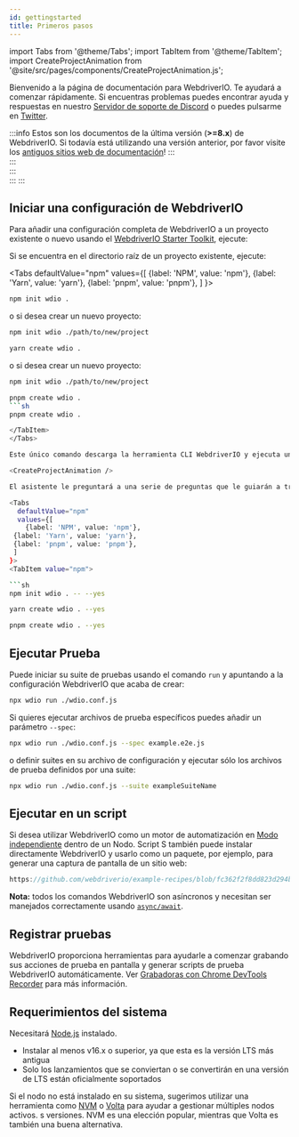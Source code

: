 ```yaml
---
id: gettingstarted
title: Primeros pasos
---
```


import Tabs from '@theme/Tabs';
import TabItem from '@theme/TabItem';
import CreateProjectAnimation from '@site/src/pages/components/CreateProjectAnimation.js';

Bienvenido a la página de documentación para WebdriverIO. Te ayudará a comenzar rápidamente. Si encuentras problemas puedes encontrar ayuda y respuestas en nuestro [Servidor de soporte de Discord](https://discord.webdriver.io) o puedes pulsarme en [Twitter](https://twitter.com/webdriverio).

:::info
Estos son los documentos de la última versión (__>=8.x__) de WebdriverIO. Si todavía está utilizando una versión anterior, por favor visite los [antiguos sitios web de documentación](/versions)!
:::  
:::  
:::  
:::
:::

## Iniciar una configuración de WebdriverIO

Para añadir una configuración completa de WebdriverIO a un proyecto existente o nuevo usando el [WebdriverIO Starter Toolkit](https://www.npmjs.com/package/create-wdio), ejecute:

Si se encuentra en el directorio raíz de un proyecto existente, ejecute:

<Tabs
  defaultValue="npm"
  values={[
    {label: 'NPM', value: 'npm'},
 {label: 'Yarn', value: 'yarn'},
 {label: 'pnpm', value: 'pnpm'},
 ]
}>
<TabItem value="npm">

```sh
npm init wdio .
```

o si desea crear un nuevo proyecto:

```sh
npm init wdio ./path/to/new/project
```

</TabItem>
<TabItem value="yarn">

```sh
yarn create wdio .
```

o si desea crear un nuevo proyecto:

```sh
npm init wdio ./path/to/new/project
```

</TabItem>
<TabItem value="pnpm">

```sh
pnpm create wdio .
```sh
pnpm create wdio .

</TabItem>
</Tabs>

Este único comando descarga la herramienta CLI WebdriverIO y ejecuta un asistente de configuración que le ayuda a configurar su suite de pruebas.

<CreateProjectAnimation />

El asistente le preguntará a una serie de preguntas que le guiarán a través de la configuración. Puedes pasar un parámetro `--yes` para elegir una configuración predeterminada que usará Mocha con Chrome usando el patrón \[Page Object\](https://martinfowler.com/bliki/PageObject.html).

<Tabs
  defaultValue="npm"
  values={[
    {label: 'NPM', value: 'npm'},
 {label: 'Yarn', value: 'yarn'},
 {label: 'pnpm', value: 'pnpm'},
 ]
}>
<TabItem value="npm">

```sh
npm init wdio . -- --yes
```

</TabItem>
<TabItem value="yarn">

```sh
yarn create wdio . --yes
```

</TabItem>
<TabItem value="pnpm">

```sh
pnpm create wdio . --yes
```

</TabItem>
</Tabs>

## Ejecutar Prueba

Puede iniciar su suite de pruebas usando el comando `run` y apuntando a la configuración WebdriverIO que acaba de crear:

```sh
npx wdio run ./wdio.conf.js
```

Si quieres ejecutar archivos de prueba específicos puedes añadir un parámetro `--spec`:

```sh
npx wdio run ./wdio.conf.js --spec example.e2e.js
```

o definir suites en su archivo de configuración y ejecutar sólo los archivos de prueba definidos por una suite:

```sh
npx wdio run ./wdio.conf.js --suite exampleSuiteName
```

## Ejecutar en un script

Si desea utilizar WebdriverIO como un motor de automatización en [Modo independiente](/docs/setuptypes#standalone-mode) dentro de un Nodo. Script S también puede instalar directamente WebdriverIO y usarlo como un paquete, por ejemplo, para generar una captura de pantalla de un sitio web:

```js reference useHTTPS
https://github.com/webdriverio/example-recipes/blob/fc362f2f8dd823d294b9bb5f92bd5991339d4591/getting-started/run-in-script.js#L2-L19
```

__Nota:__ todos los comandos WebdriverIO son asíncronos y necesitan ser manejados correctamente usando [`async/await`](https://javascript.info/async-await).

## Registrar pruebas

WebdriverIO proporciona herramientas para ayudarle a comenzar grabando sus acciones de prueba en pantalla y generar scripts de prueba WebdriverIO automáticamente. Ver [Grabadoras con Chrome DevTools Recorder](/docs/record) para más información.

## Requerimientos del sistema

Necesitará [Node.js](http://nodejs.org) instalado.

- Instalar al menos v16.x o superior, ya que esta es la versión LTS más antigua
- Solo los lanzamientos que se conviertan o se convertirán en una versión de LTS están oficialmente soportados

Si el nodo no está instalado en su sistema, sugerimos utilizar una herramienta como [NVM](https://github.com/creationix/nvm) o [Volta](https://volta.sh/) para ayudar a gestionar múltiples nodos activos. s versiones. NVM es una elección popular, mientras que Volta es también una buena alternativa.
